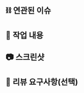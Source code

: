 ## ⛓️ 연관된 이슈
<!-- ex) #이슈번호, close#이슈번호 -->


## 📝 작업 내용
<!-- 이번 PR에서 작업한 내용을 간략히 설명해주세요-->


## 📷 스크린샷
<!-- 이번 PR에서 작업한 내용을 간략히 설명해주세요-->


## 💬 리뷰 요구사항(선택)
<!-- 리뷰어가 특별히 봐주었으면 하는 부분이 있다면 작성해주세요
ex) 메서드 XXX의 이름을 더 잘 짓고 싶은데 혹시 좋은 명칭이 있을까요? -->
